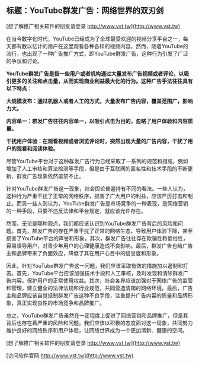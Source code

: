 ## **标题：YouTube群发广告：网络世界的双刃剑**

[想了解推广相关软件的朋友请登录 http://www.vst.tw](http://www.vst.tw)

在当今数字化时代，YouTube已经成为了全球最受欢迎的视频分享平台之一，每天都有数以亿计的用户在这里观看各种各样的视频内容。然而，随着YouTube的流行，也出现了一种广告推广方式，即YouTube群发广告，这种行为引发了广泛的争议和讨论。

**YouTube群发广告是指一些用户或者机构通过大量发布广告视频或者评论，以吸引更多的关注和点击量，从而实现商业利益最大化的行为。这种广告手法往往具有以下特点：**

**大规模发布：通过机器人或者人工的方式，大量发布广告内容，覆盖范围广，影响力大。**

**内容单一：群发广告往往内容单一，以吸引点击为目的，忽略了用户体验和内容质量。**

**干扰用户体验：在观看视频或者浏览评论时，突然出现大量的广告内容，干扰了用户的观看和阅读体验。**

尽管YouTube平台对于这种群发广告行为已经采取了一系列的规范和措施，例如增加了人工审核和算法检测等手段，但是由于互联网的匿名性和技术手段的不断更新，群发广告现象依然屡禁不止。

针对YouTube群发广告这一现象，社会舆论普遍持有不同的看法。一些人认为，这种行为严重干扰了正常的网络秩序，损害了广大用户的利益，应该严厉打击和制止。而另一些人则认为，YouTube群发广告是市场竞争的一种表现，是网络营销的一种手段，只要不违反法律和平台规定，就应该允许存在。

然而，无论是哪种观点，我们都应该认识到YouTube群发广告背后的风险和问题。首先，群发广告的存在严重干扰了正常的网络生态，导致用户体验下降，甚至损害了YouTube平台的声誉和形象。其次，群发广告往往存在欺骗性和低俗性，容易误导用户，对青少年用户的心理健康造成不良影响。最后，群发广告也给广告主和品牌带来了负面效应，降低了其在用户心目中的信誉度和形象。

因此，针对YouTube群发广告这一问题，我们应该采取有效的措施加以遏制和打击。首先，YouTube平台应该加强技术手段和人工审核，及时发现和清除群发广告内容，保护用户的正常使用权益。其次，社会各界应该加强对于网络广告的监管和管理，建立健全的法律法规和行业规范，共同营造清朗的网络环境。最后，广告主和品牌应该自觉抵制群发广告这种不良手段，注重提升广告内容的质量和品牌形象，真正实现良性的市场竞争和品牌推广。

总之，YouTube群发广告虽然在一定程度上促进了网络营销和品牌推广，但是其背后也存在着严重的风险和问题。我们应该以积极的态度面对这一现象，共同努力维护良好的网络秩序和用户体验，让网络世界成为一个更加清新、健康的空间。

[想了解推广相关软件的朋友请登录 http://www.vst.tw](http://www.vst.tw)


[访问软件官网 http://www.vst.tw](http://www.vst.tw)
